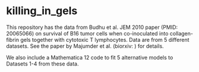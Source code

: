 # killing_in_gels

This repository has the data from Budhu et al. JEM 2010 paper (PMID: 20065066) on survival of B16 tumor cells when co-inoculated into collagen-fibrin gels together with cytotoxic T lymphocytes. Data are from 5 different datasets. See the paper by Majumder et al. (biorxiv: ) for details.

We also include a Mathematica 12 code to fit 5 alternative models to Datasets 1-4 from these data.
